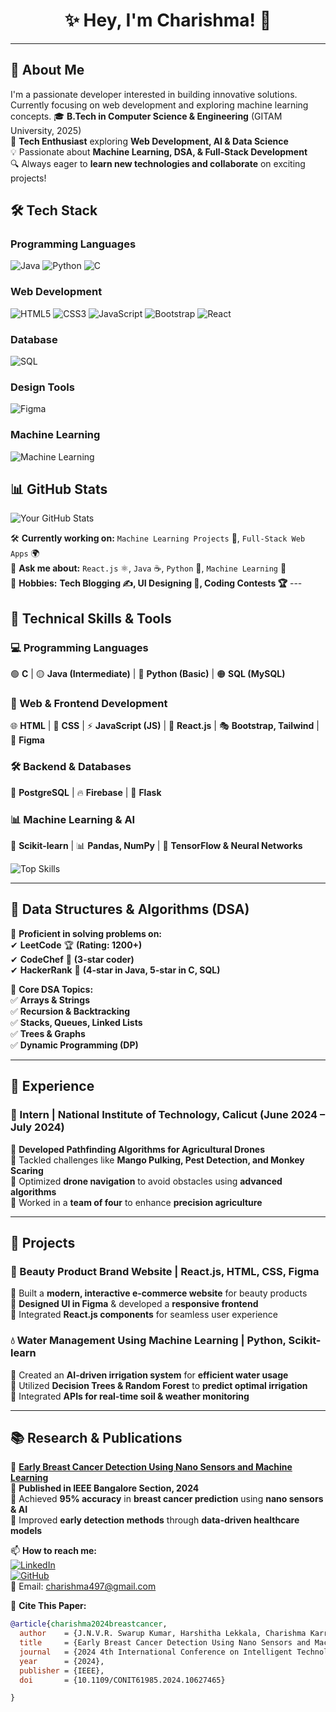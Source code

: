 <h1 align="center">✨ Hey, I'm Charishma! 👋</h1>



---
## 🚀 About Me
I'm a passionate developer interested in building innovative solutions. Currently focusing on web development and exploring machine learning concepts.
🎓 **B.Tech in Computer Science & Engineering** (GITAM University, 2025)  
🧠 **Tech Enthusiast** exploring **Web Development, AI & Data Science**  
💡 Passionate about **Machine Learning, DSA, & Full-Stack Development**  
🔍 Always eager to **learn new technologies and collaborate** on exciting projects!  

## 🛠️ Tech Stack

### Programming Languages
![Java](https://img.shields.io/badge/Java-Intermediate-orange?style=for-the-badge&logo=java)
![Python](https://img.shields.io/badge/Python-Basic-blue?style=for-the-badge&logo=python)
![C](https://img.shields.io/badge/C-Basic-A8B9CC?style=for-the-badge&logo=c)

### Web Development
![HTML5](https://img.shields.io/badge/HTML5-Basic-E34F26?style=for-the-badge&logo=html5)
![CSS3](https://img.shields.io/badge/CSS3-Basic-1572B6?style=for-the-badge&logo=css3)
![JavaScript](https://img.shields.io/badge/JavaScript-Basic-F7DF1E?style=for-the-badge&logo=javascript)
![Bootstrap](https://img.shields.io/badge/Bootstrap-Basic-7952B3?style=for-the-badge&logo=bootstrap)
![React](https://img.shields.io/badge/React-Basic-61DAFB?style=for-the-badge&logo=react)

### Database
![SQL](https://img.shields.io/badge/SQL-Basic-4479A1?style=for-the-badge&logo=mysql)

### Design Tools
![Figma](https://img.shields.io/badge/Figma-Basic-F24E1E?style=for-the-badge&logo=figma)

### Machine Learning
![Machine Learning](https://img.shields.io/badge/Machine_Learning-Concepts-FF6F00?style=for-the-badge&logo=tensorflow)

## 📊 GitHub Stats

![Your GitHub Stats](https://github-readme-stats.vercel.app/api?username=Charishma116&show_icons=true&theme=dark)


🛠 **Currently working on:** `Machine Learning Projects` 🧠, `Full-Stack Web Apps` 🌍  
💬 **Ask me about:** `React.js` ⚛, `Java` ☕, `Python` 🐍, `Machine Learning` 🤖  
🎯 **Hobbies:** **Tech Blogging ✍, UI Designing 🎨, Coding Contests 🏆**  ---

## 🚀 **Technical Skills & Tools**
### **💻 Programming Languages**
🟢 **C** | 🟡 **Java (Intermediate)** | 🔵 **Python (Basic)** | 🟠 **SQL (MySQL)**  

### **📌 Web & Frontend Development**
🌐 **HTML** | 🎨 **CSS** | ⚡ **JavaScript (JS)** | 🎨 **React.js** | 🎭 **Bootstrap, Tailwind** | 🎨 **Figma**  

### **🛠 Backend & Databases**
🐘 **PostgreSQL** | 🔥 **Firebase** | 🐍 **Flask**  

### **📊 Machine Learning & AI**
🤖 **Scikit-learn** | 📊 **Pandas, NumPy** | 🧠 **TensorFlow & Neural Networks**  

![Top Skills](https://github-readme-stats.vercel.app/api/top-langs/?username=Charishma116&layout=compact&theme=radical)  

---

## 🔢 **Data Structures & Algorithms (DSA)**
🔹 **Proficient in solving problems on:**  
✔ **LeetCode** 🏆 **(Rating: 1200+)**  
✔ **CodeChef** 🍜 **(3-star coder)**  
✔ **HackerRank** 🌟 **(4-star in Java, 5-star in C, SQL)**  

📌 **Core DSA Topics:**  
✅ **Arrays & Strings**  
✅ **Recursion & Backtracking**  
✅ **Stacks, Queues, Linked Lists**  
✅ **Trees & Graphs**  
✅ **Dynamic Programming (DP)**  

---

## 💼 **Experience**
### **📌 Intern | National Institute of Technology, Calicut (June 2024 – July 2024)**
🚀 **Developed Pathfinding Algorithms for Agricultural Drones**  
🔹 Tackled challenges like **Mango Pulking, Pest Detection, and Monkey Scaring**  
🔹 Optimized **drone navigation** to avoid obstacles using **advanced algorithms**  
🔹 Worked in a **team of four** to enhance **precision agriculture**  

---

## 🌟 **Projects**
### **💄 Beauty Product Brand Website | React.js, HTML, CSS, Figma**
📌 Built a **modern, interactive e-commerce website** for beauty products  
📌 **Designed UI in Figma** & developed a **responsive frontend**  
📌 Integrated **React.js components** for seamless user experience  

### **💧 Water Management Using Machine Learning | Python, Scikit-learn**
📌 Created an **AI-driven irrigation system** for **efficient water usage**  
📌 Utilized **Decision Trees & Random Forest** to **predict optimal irrigation**  
📌 Integrated **APIs for real-time soil & weather monitoring**  

---

## 📚 **Research & Publications**
📖 **[Early Breast Cancer Detection Using Nano Sensors and Machine Learning](https://ieeexplore.ieee.org/document/10627465)**  
📌 **Published in IEEE Bangalore Section, 2024**  
📌 Achieved **95% accuracy** in **breast cancer prediction** using **nano sensors & AI**  
📌 Improved **early detection methods** through **data-driven healthcare models**  

📫 **How to reach me:**  
[![LinkedIn](https://img.shields.io/badge/LinkedIn-Charishma497-blue?style=for-the-badge&logo=linkedin)](https://www.linkedin.com/in/charishma497/)  
[![GitHub](https://img.shields.io/badge/GitHub-Charishma116-black?style=for-the-badge&logo=github)](https://github.com/Charishma116)  
📧 Email: charishma497@gmail.com  

📌 **Cite This Paper:**
```bibtex
@article{charishma2024breastcancer,
  author    = {J.N.V.R. Swarup Kumar, Harshitha Lekkala, Charishma Karri, Saaketh Choudarapu, Naga Srihitha Vatsavayi},
  title     = {Early Breast Cancer Detection Using Nano Sensors and Machine Learning},
  journal   = {2024 4th International Conference on Intelligent Technologies (CONIT)},
  year      = {2024},
  publisher = {IEEE},
  doi       = {10.1109/CONIT61985.2024.10627465}

}



